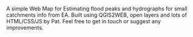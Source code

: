 A simple Web Map for Estimating flood peaks and hydrographs for small catchments info from EA. Built using QGIS2WEB, open layers and lots of HTML/CSS/JS by Pat. Feel free to get in touch or suggest any improvements.
